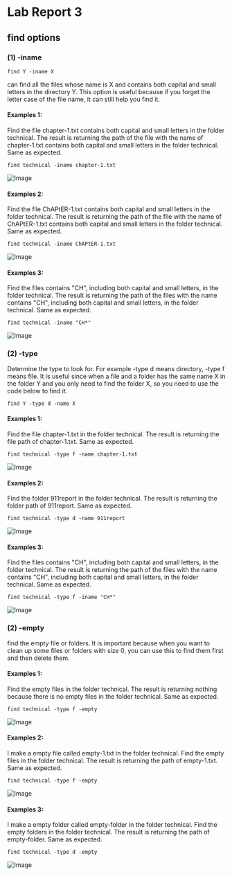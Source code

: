# Lab Report 3

## find options
### (1) -iname 
```
find Y -iname X
```
can find all the files whose name is X and contains both capital and small letters in the directory Y. This option is useful because if you forget the letter case of the file name, it can still help you find it.
#### Examples 1:
Find the file chapter-1.txt contains both capital and small letters in the folder technical.
The result is returning the path of the file with the name of chapter-1.txt contains both capital and small letters in the folder technical. Same as expected.
```
find technical -iname chapter-1.txt
```
![Image](https://sara0112.github.io/cse15l-lab-reports/lab3_01.png)

#### Examples 2:
Find the file ChAPtER-1.txt contains both capital and small letters in the folder technical.
The result is returning the path of the file with the name of ChAPtER-1.txt contains both capital and small letters in the folder technical. Same as expected.

```
find technical -iname ChAPtER-1.txt
```
![Image](https://sara0112.github.io/cse15l-lab-reports/lab3_02.png)

#### Examples 3:
Find the files contains "CH", including both capital and small letters, in the folder technical.
The result is returning the path of the files with the name contains "CH", including both capital and small letters, in the folder technical. Same as expected.

```
find technical -iname "CH*"
```
![Image](https://sara0112.github.io/cse15l-lab-reports/lab3_03.png)


### (2) -type 
Determine the type to look for. For example -type d means directory, -type f means file.
It is useful since when a file and a folder has the same name X in the folder Y and you only need to find the folder X, so you need to use the code below to find it.
```
find Y -type d -name X
```
#### Examples 1:
Find the file chapter-1.txt in the folder technical.
The result is returning the file path of chapter-1.txt. Same as expected.
```
find technical -type f -name chapter-1.txt
```
![Image](https://sara0112.github.io/cse15l-lab-reports/lab3_04.png)
#### Examples 2:
Find the folder 911report in the folder technical.
The result is returning the folder path of 911report. Same as expected.
```
find technical -type d -name 911report
```
![Image](https://sara0112.github.io/cse15l-lab-reports/lab3_05.png)
#### Examples 3:
Find the files contains "CH", including both capital and small letters, in the folder technical.
The result is returning the path of the files with the name contains "CH", including both capital and small letters, in the folder technical. Same as expected.
```
find technical -type f -iname "CH*"
```
![Image](https://sara0112.github.io/cse15l-lab-reports/lab3_06.png)

### (2) -empty
find the empty file or folders. It is important because when you want to clean up some files or folders with size 0, you can use this to find them first and then delete them.
#### Examples 1:
Find the empty files in the folder technical.
The result is returning nothing because there is no empty files in the folder technical. Same as expected.
```
find technical -type f -empty
```
![Image](https://sara0112.github.io/cse15l-lab-reports/lab3_07.png)
#### Examples 2:
I make a empty file called empty-1.txt in the folder technical. 
Find the empty files in the folder technical.
The result is returning the path of empty-1.txt. Same as expected.
```
find technical -type f -empty
```
![Image](https://sara0112.github.io/cse15l-lab-reports/lab3_08.png)
#### Examples 3:
I make a empty folder called empty-folder in the folder technical. 
Find the empty folders in the folder technical.
The result is returning the path of empty-folder. Same as expected.
```
find technical -type d -empty
```
![Image](https://sara0112.github.io/cse15l-lab-reports/lab3_09.png)